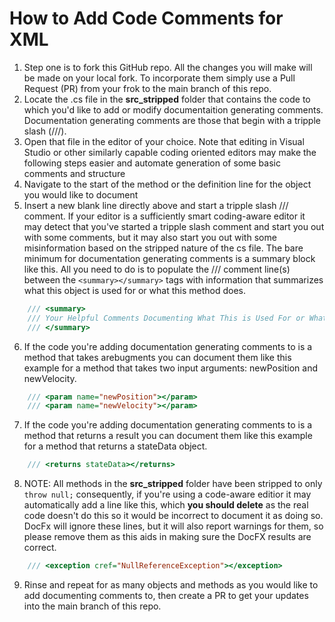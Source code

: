 # How to Add Code Comments for XML
1. Step one is to fork this GitHub repo. All the changes you will make will be made on your local fork. To incorporate them simply use a Pull Request (PR) from your frok to the main branch of this repo.
2. Locate the .cs file in the **src_stripped** folder that contains the code to which you'd like to add or modify documentaition generating comments. Documentation generating comments are those that begin with a tripple slash (///).
3. Open that file in the editor of your choice. Note that editing in Visual Studio or other similarly capable coding oriented editors may make the following steps easier and automate generation of some basic comments and structure
4. Navigate to the start of the method or the definition line for the object you would like to document
5. Insert a new blank line directly above and start a tripple slash /// comment. If your editor is a sufficiently smart coding-aware editor it may detect that you've started a tripple slash comment and start you out with some comments, but it may also start you out with some misinformation based on the stripped nature of the cs file. The bare minimum for documentation generating comments is a summary block like this. All you need to do is to populate the /// comment line(s) between the `<summary></summary>` tags with information that summarizes what this object is used for or what this method does.
```cs
    /// <summary>
    /// Your Helpful Comments Documenting What This is Used For or What This Does Go Here!
    /// </summary>
```
6. If the code you're adding documentation generating comments to is a method that takes arebugments you can document them like this example for a method that takes two input arguments: newPosition and newVelocity.
```cs
    /// <param name="newPosition"></param>
    /// <param name="newVelocity"></param>
```
7. If the code you're adding documentation generating comments to is a method that returns a result you can document them like this example for a method that returns a stateData object.
```cs
    /// <returns stateData></returns>
```
8. NOTE: All methods in the **src_stripped** folder have been stripped to only `throw null;` consequently, if you're using a code-aware editior it may automatically add a line like this, which **you should delete** as the real code doesn't do this so it would be incorrect to document it as doing so. DocFx will ignore these lines, but it will also report warnings for them, so please remove them as this aids in making sure the DocFX results are correct.
```cs
    /// <exception cref="NullReferenceException"></exception>
```
9. Rinse and repeat for as many objects and methods as you would like to add documenting comments to, then create a PR to get your updates into the main branch of this repo.